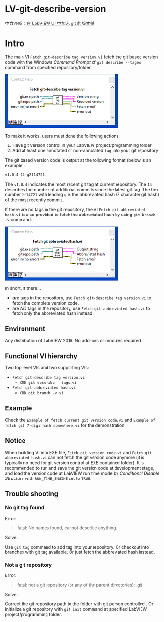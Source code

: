 # LV-git-describe-version

中文介紹：[在 LabVIEW UI 中加入 git 的版本號](https://show6114.com/2018/12/26/lv-git-describe-version/)

# Intro

The main VI `Fetch git-describe tag version.vi` fetch the git based version code with the Windows _Command Prompt_ of `git describe --tages` command from specified repository/folder.

![wiring-01](images/git-desc-tags.png)

To make it works, users must done the following actions:

1. Have git version control in your LabVIEW project/programming folder
2. Add at least one annotated or non-annotated `tag` into your git repository

The git based version code is output at the following format (below is an example):

```bash
v1.0.4-14-g2f14721
```

The `v1.0.4` indicates the most recent git tag at current repository. The `14` describes the number of additional commits since the latest git tag. The hex number `2f14721` with leading `g` is the abbreviated hash (7 character git hash) of the most recently commit .

If there are no tags in the git repository, the VI `Fetch git abbreviated hash.vi` is also provided to fetch the abbreviated hash by using `git branch -v` command.

![wiring-02](images/git-abbr-hash.png)

In short, if there...

* _are_ tags in the repository, use `Fetch git-describe tag version.vi` to fetch the complete version code.
* are _NO_ tags in the repository, use `Fetch git abbreviated hash.vi` to fetch only the abbreviated hash instead.

## Environment

Any distribution of LabVIEW 2016. No add-ons or modules required.

## Functional VI hierarchy

Two top level VIs and two supporting VIs:

* `Fetch git-describe tag version.vi`
  * `CMD git describe --tags.vi`
* `Fetch git abbreviated hash.vi`
  * `CMD git branch -v.vi`

## Example

Check the `Example of fetch current git version code.vi` and `Example of fetch git 7-digi hash somewhere.vi` for the demonstration.

## Notice

When building VI into EXE file, `Fetch git version code.vi` and `Fetch git abbreviated hash.vi` can not fetch the git version code anymore (it is typically no need for git version control at EXE contained folder). It is recommended to run and save the git version code at development stage, and load the version code at LabVIEW run time mode by _Conditional Disable Structure_ with `RUN_TIME_ENGINE` set to `TRUE`.

## Trouble shooting

### No git tag found

Error:

> fatal: No names found, cannot describe anything.

Solve:

Use `git tag` command to add tag into your repository. Or checkout into branches with git tag available. Or just fetch the abbreviated hash instead.

### Not a git repository

Error:

> fatal: not a git repository (or any of the parent directories): .git

Solve:

Correct the git repository path to the folder with git person controlled . Or initialize a git repository with `git init` command at specified LabVIEW project/programming folder.
